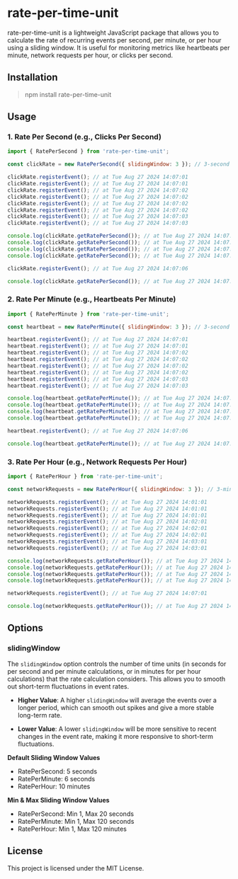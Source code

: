 # rate-per-time-unit

rate-per-time-unit is a lightweight JavaScript package that allows you to calculate the rate of recurring events per second, per minute, or per hour using a sliding window. It is useful for monitoring metrics like heartbeats per minute, network requests per hour, or clicks per second.

## Installation

> npm install rate-per-time-unit

## Usage

### 1. Rate Per Second (e.g., Clicks Per Second)

```JavaScript
import { RatePerSecond } from 'rate-per-time-unit';

const clickRate = new RatePerSecond({ slidingWindow: 3 }); // 3-second sliding window

clickRate.registerEvent(); // at Tue Aug 27 2024 14:07:01
clickRate.registerEvent(); // at Tue Aug 27 2024 14:07:01
clickRate.registerEvent(); // at Tue Aug 27 2024 14:07:02
clickRate.registerEvent(); // at Tue Aug 27 2024 14:07:02
clickRate.registerEvent(); // at Tue Aug 27 2024 14:07:02
clickRate.registerEvent(); // at Tue Aug 27 2024 14:07:02
clickRate.registerEvent(); // at Tue Aug 27 2024 14:07:03
clickRate.registerEvent(); // at Tue Aug 27 2024 14:07:03

console.log(clickRate.getRatePerSecond()); // at Tue Aug 27 2024 14:07:03 -> 2.67
console.log(clickRate.getRatePerSecond()); // at Tue Aug 27 2024 14:07:04 -> 2
console.log(clickRate.getRatePerSecond()); // at Tue Aug 27 2024 14:07:05 -> 0.67
console.log(clickRate.getRatePerSecond()); // at Tue Aug 27 2024 14:07:06 -> 0

clickRate.registerEvent(); // at Tue Aug 27 2024 14:07:06

console.log(clickRate.getRatePerSecond()); // at Tue Aug 27 2024 14:07:06 -> 0.67

```

### 2. Rate Per Minute (e.g., Heartbeats Per Minute)

```JavaScript
import { RatePerMinute } from 'rate-per-time-unit';

const heartbeat = new RatePerMinute({ slidingWindow: 3 }); // 3-second sliding window

heartbeat.registerEvent(); // at Tue Aug 27 2024 14:07:01
heartbeat.registerEvent(); // at Tue Aug 27 2024 14:07:01
heartbeat.registerEvent(); // at Tue Aug 27 2024 14:07:02
heartbeat.registerEvent(); // at Tue Aug 27 2024 14:07:02
heartbeat.registerEvent(); // at Tue Aug 27 2024 14:07:02
heartbeat.registerEvent(); // at Tue Aug 27 2024 14:07:02
heartbeat.registerEvent(); // at Tue Aug 27 2024 14:07:03
heartbeat.registerEvent(); // at Tue Aug 27 2024 14:07:03

console.log(heartbeat.getRatePerMinute()); // at Tue Aug 27 2024 14:07:03 -> 160
console.log(heartbeat.getRatePerMinute()); // at Tue Aug 27 2024 14:07:04 -> 120
console.log(heartbeat.getRatePerMinute()); // at Tue Aug 27 2024 14:07:05 -> 40
console.log(heartbeat.getRatePerMinute()); // at Tue Aug 27 2024 14:07:06 -> 0

heartbeat.registerEvent(); // at Tue Aug 27 2024 14:07:06

console.log(heartbeat.getRatePerMinute()); // at Tue Aug 27 2024 14:07:06 -> 40

```

### 3. Rate Per Hour (e.g., Network Requests Per Hour)

```JavaScript
import { RatePerHour } from 'rate-per-time-unit';

const networkRequests = new RatePerHour({ slidingWindow: 3 }); // 3-minute sliding window

networkRequests.registerEvent(); // at Tue Aug 27 2024 14:01:01
networkRequests.registerEvent(); // at Tue Aug 27 2024 14:01:01
networkRequests.registerEvent(); // at Tue Aug 27 2024 14:01:01
networkRequests.registerEvent(); // at Tue Aug 27 2024 14:02:01
networkRequests.registerEvent(); // at Tue Aug 27 2024 14:02:01
networkRequests.registerEvent(); // at Tue Aug 27 2024 14:02:01
networkRequests.registerEvent(); // at Tue Aug 27 2024 14:03:01
networkRequests.registerEvent(); // at Tue Aug 27 2024 14:03:01

console.log(networkRequests.getRatePerHour()); // at Tue Aug 27 2024 14:04:01 -> 160
console.log(networkRequests.getRatePerHour()); // at Tue Aug 27 2024 14:05:01 -> 120
console.log(networkRequests.getRatePerHour()); // at Tue Aug 27 2024 14:06:01 -> 40
console.log(networkRequests.getRatePerHour()); // at Tue Aug 27 2024 14:07:01 -> 0

networkRequests.registerEvent(); // at Tue Aug 27 2024 14:07:01

console.log(networkRequests.getRatePerHour()); // at Tue Aug 27 2024 14:07:01 -> 40

```

## Options

### slidingWindow

The `slidingWindow` option controls the number of time units (in seconds for per second and per minute calculations, or in minutes for per hour calculations) that the rate calculation considers. This allows you to smooth out short-term fluctuations in event rates.

- **Higher Value**: A higher `slidingWindow` will average the events over a longer period, which can smooth out spikes and give a more stable long-term rate.

- **Lower Value**: A lower `slidingWindow` will be more sensitive to recent changes in the event rate, making it more responsive to short-term fluctuations.

**Default Sliding Window Values**

- RatePerSecond: 5 seconds
- RatePerMinute: 6 seconds
- RatePerHour: 10 minutes

**Min & Max Sliding Window Values**

- RatePerSecond: Min 1, Max 20 seconds
- RatePerMinute: Min 1, Max 120 seconds
- RatePerHour: Min 1, Max 120 minutes

## License

This project is licensed under the MIT License.
